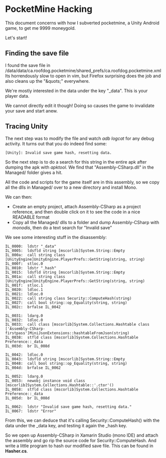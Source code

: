 # PocketMine Hacking

This document concerns with how I subverted pocketmine, a Unity Android game, to get me 9999 moneygold.

Let's start!

## Finding the save file

I found the save file in /data/data/ca.roofdog.pocketmine/shared\_prefs/ca.roofdog.pocketmine.xml
Its horrendously slow to open in vim, but Firefox surprising does the job and also cleans up the "&quots\;" everywhere.

We're mostly interested in the data under the key "\_data". This is your player data.

We cannot directly edit it though! Doing so causes the game to invalidate your save and start anew.

## Tracing Unity

The next step was to modify the file and watch _adb logcat_ for any debug activity. It turns out that you do indeed find some:

	[Unity]: Invalid save game hash, resetting data.

So the next step is to do a search for this string in the entire apk after dumping the apk with _apktool_. We find that "Assembly-CSharp.dll" in the Managed/ folder gives a hit.

All the code and scripts for the game itself are in this assembly, so we copy all the dlls in Managed/ over to a new directory and install Mono.

We can then:

* Create an empty project, attach Assembly-CSharp as a project reference, and then double click on it to see the code in a nice READABLE format
* Copy all the Managed/ dlls to a folder and dump Assembly-CSharp with _monodis_, then do a text search for "Invalid save"

We see some interesting stuff in the disassembly:

    IL_0000:  ldstr "_data"
    IL_0005:  ldsfld string [mscorlib]System.String::Empty
    IL_000a:  call string class [UnityEngine]UnityEngine.PlayerPrefs::GetString(string, string)
    IL_000f:  stloc.0 
    IL_0010:  ldstr "_hash"
    IL_0015:  ldsfld string [mscorlib]System.String::Empty
    IL_001a:  call string class [UnityEngine]UnityEngine.PlayerPrefs::GetString(string, string)
    IL_001f:  stloc.1 
    IL_0020:  ldloc.1 
    IL_0021:  ldloc.0 
    IL_0022:  call string class Security::ComputeHash(string)
    IL_0027:  call bool string::op_Equality(string, string)
    IL_002c:  brfalse IL_0042
                                                                                                                                                                                 
    IL_0031:  ldarg.0 
    IL_0032:  ldloc.0 
    IL_0033:  call class [mscorlib]System.Collections.Hashtable class ['Assembly-CSharp-firstpass']MiniJsonExtensions::hashtableFromJson(string)
    IL_0038:  stfld class [mscorlib]System.Collections.Hashtable Preference::_data
    IL_003d:  br IL_008d

    IL_0042:  ldloc.0 
    IL_0043:  ldsfld string [mscorlib]System.String::Empty
    IL_0048:  call bool string::op_Equality(string, string)
    IL_004d:  brfalse IL_0062

    IL_0052:  ldarg.0 
    IL_0053:  newobj instance void class [mscorlib]System.Collections.Hashtable::'.ctor'()
    IL_0058:  stfld class [mscorlib]System.Collections.Hashtable Preference::_data
    IL_005d:  br IL_008d

    IL_0062:  ldstr "Invalid save game hash, resetting data."
    IL_0067:  ldstr "Error"

From this, we can deduce that it's calling Security::ComputeHash() with the data under the \_data key, and testing it again the \_hash key.

So we open up Assembly-CSharp in Xamarin Studio (mono IDE) and attach the assembly and go rip the source code for Security::ComputeHash.
And write a little program to hash our modified save file. This can be found in __Hasher.cs__.

